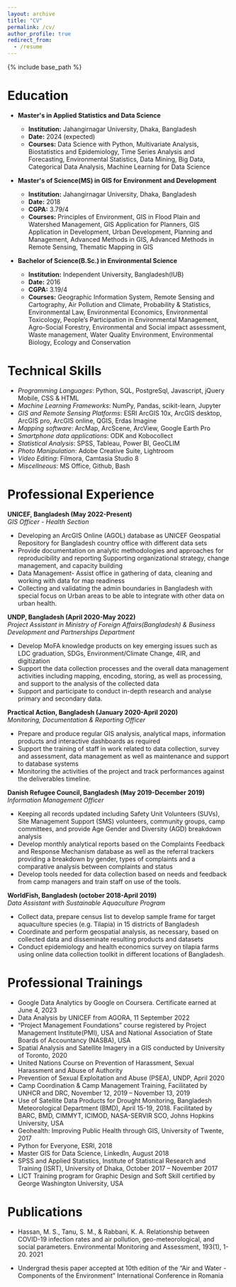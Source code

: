 ```yaml
---
layout: archive
title: "CV"
permalink: /cv/
author_profile: true
redirect_from:
  - /resume
---
```


{% include base_path %}

<!-- [Download CV here](https://saikattanu.github.io/files/Resume.pdf){:target="_blank"} -->

Education
======
- **Master's in Applied Statistics and Data Science**
  - **Institution:** Jahangirnagar University, Dhaka, Bangladesh
  - **Date:** 2024 (expected)
  - **Courses:** Data Science with Python, Multivariate Analysis, Biostatistics and Epidemiology, Time Series Analysis and  Forecasting, Environmental Statistics, Data Mining, Big Data, Categorical Data Analysis, Machine Learning for Data Science

- **Master's of Science(MS) in GIS for Environment and Development** 
  - **Institution:** Jahangirnagar University, Dhaka, Bangladesh
  - **Date:** 2018
  - **CGPA:** 3.79/4
  - **Courses:** Principles of Environment, GIS in Flood Plain and Watershed Management, GIS Application for Planners, GIS Application in Development, Urban Development, Planning and Management, Advanced Methods in GIS, Advanced Methods in Remote Sensing, Thematic Mapping in GIS


- **Bachelor of Science(B.Sc.) in Environmental Science**
  - **Institution:** Independent University, Bangladesh(IUB)
  - **Date:** 2016
  - **CGPA:** 3.19/4
  - **Courses:** Geographic Information System, Remote Sensing and Cartography, Air Pollution and Climate, Probability & Statistics, Environmental Law, Environmental Economics, Environmental Toxicology, People’s Participation in Environmental Management, Agro-Social Forestry, Environmental and Social impact assessment, Waste management, Water Quality Environment, Environmental Biology, Ecology and Conservation

Technical Skills
======
- *Programming Languages*: Python, SQL, PostgreSql, Javascript, jQuery Mobile, CSS & HTML 
- *Machine Learning Frameworks*: NumPy, Pandas, scikit-learn, Jupyter
- *GIS and Remote Sensing Platforms*: ESRI ArcGIS 10x, ArcGIS desktop, ArcGIS pro, ArcGIS online, QGIS, Erdas Imagine
- *Mapping software*: ArcMap, ArcScene, ArcView, Google Earth Pro 
- *Smartphone data applications*: ODK and Kobocollect
- *Statistical Analysis*: SPSS, Tableau, Power BI, GeoCLIM
- *Photo Manipulation*: Adobe Creative Suite, Lightroom
- *Video Editing*: Filmora, Camtasia Studio 8
- *Miscellneous*: MS Office, Github, Bash


Professional Experience
======
**UNICEF, Bangladesh (May 2022-Present)**<br>
*GIS Officer - Health Section*
  * Developing an ArcGIS Online (AGOL) database as UNICEF Geospatial Repository for Bangladesh country office with different data sets
  * Provide documentation on analytic methodologies and approaches for reproducibility and reporting Supporting organizational strategy, change management, and capacity building
  * Data Management- Assist office in gathering of data, cleaning and working with data for map readiness
  * Collecting and validating the admin boundaries in Bangladesh with special focus on Urban areas to be able to integrate with other data on urban health.

**UNDP, Bangladesh (April 2020-May 2022)**<br>
*Project Assistant in Ministry of Foreign Affairs(Bangladesh) & Business Development and Partnerships Department*
  * Develop MoFA knowledge products on key emerging issues such as LDC graduation, SDGs, Environment/Climate Change, 4IR, and digitization
  * Support the data collection processes and the overall data management activities including mapping, encoding, storing, as well as processing, and support to the analysis of the collected data
  * Support and participate to conduct in-depth research and analyse primary and secondary data.
  
**Practical Action, Bangladesh (January 2020-April 2020)**<br>
*Monitoring, Documentation & Reporting Officer*
  * Prepare and produce regular GIS analysis, analytical maps, information products and interactive dashboards as required
  * Support the training of staff in work related to data collection, survey and assessment, data management as well as maintenance and support to database systems
  * Monitoring the activities of the project and track performances against the deliverables timeline.

**Danish Refugee Council, Bangladesh (May 2019-December 2019)**<br>
*Information Management Officer*
  * Keeping all records updated including Safety Unit Volunteers (SUVs), Site Management Support (SMS) volunteers, community groups, camp committees, and provide Age Gender and Diversity (AGD) breakdown analysis
  * Develop monthly analytical reports based on the Complaints Feedback and Response Mechanism database as well as the referral trackers providing a breakdown by gender, types of complaints and a comparative analysis between complaints and status
  * Develop tools needed for data collection based on needs and feedback from camp managers and train staff on use of the tools.

**WorldFish, Bangladesh (october 2018-April 2019)**<br>
*Data Assistant with Sustainable Aquaculture Program*
  * Collect data, prepare census list to develop sample frame for target aquaculture species (e.g. Tilapia) in 15 districts of Bangladesh
  * Coordinate and perform geospatial analysis, as necessary, based on collected data and disseminate resulting products and datasets
  * Conduct epidemiology and health economics survey on tilapia farms using online data collection toolkit in different locations of Bangladesh.


Professional Trainings
======
* Google Data Analytics by Google on Coursera. Certificate earned at June 4, 2023
* Data Analysis by UNICEF from AGORA, 11 September 2022
* “Project Management Foundations” course registered by Project Management Institute(PMI), USA and National Association of State Boards of Accountancy (NASBA), USA
* Spatial Analysis and Satellite Imagery in a GIS conducted by University of Toronto, 2020
* United Nations Course on Prevention of Harassment, Sexual Harassment and Abuse of Authority
* Prevention of Sexual Exploitation and Abuse (PSEA), UNDP, April 2020
* Camp Coordination & Camp Management Training, Facilitated by UNHCR and DRC, November 12, 2019 – November 13, 2019
* Use of Satellite Data Products for Drought Monitoring, Bangladesh Meteorological Department (BMD), April 15-19, 2018. Facilitated by BARC, BMD, CIMMYT, ICIMOD, NASA-SERVIR SCO, Johns Hopkins University, USA
* Geohealth: Improving Public Health through GIS, University of Twente, 2017
* Python for Everyone, ESRI, 2018
* Master GIS for Data Science, LinkedIn, August 2018
* SPSS and Applied Statistics, Institute of Statistical Research and Training (ISRT), University of Dhaka, October 2017 – November 2017
* LICT Training program for Graphic Design and Soft Skill certified by George Washington University, USA

  
Publications
======
* Hassan, M. S., Tanu, S. M., & Rabbani, K. A. Relationship between COVID-19 infection rates and air pollution, geo-meteorological, and social parameters. Environmental Monitoring and Assessment, 193(1), 1-20. 2021

* Undergrad thesis paper accepted at 10th edition of the “Air and Water - Components of the Environment” International Conference in Romania